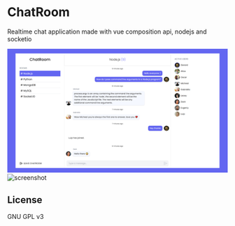 # ChatRoom
Realtime chat application made with vue composition api, nodejs and socketio

![screenshot](images/1.jpg)
![screenshot](images/2.jpg)

## License
GNU GPL v3